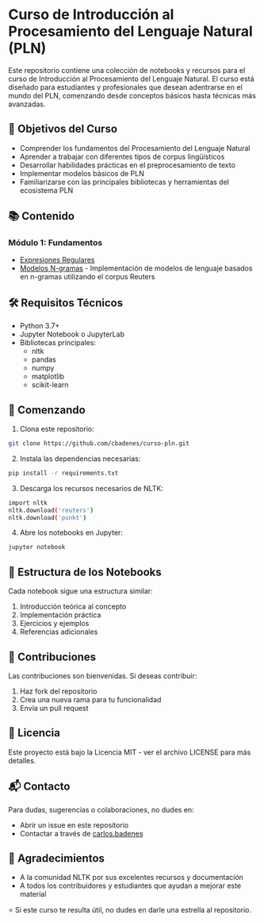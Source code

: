 # Curso de Introducción al Procesamiento del Lenguaje Natural (PLN)

Este repositorio contiene una colección de notebooks y recursos para el curso de Introducción al Procesamiento del Lenguaje
Natural. El curso está diseñado para estudiantes y profesionales que desean adentrarse en el mundo del PLN, comenzando desde
conceptos básicos hasta técnicas más avanzadas.

## 🎯 Objetivos del Curso

- Comprender los fundamentos del Procesamiento del Lenguaje Natural
- Aprender a trabajar con diferentes tipos de corpus lingüísticos
- Desarrollar habilidades prácticas en el preprocesamiento de texto
- Implementar modelos básicos de PLN
- Familiarizarse con las principales bibliotecas y herramientas del ecosistema PLN

## 📚 Contenido

### Módulo 1: Fundamentos
- [Expresiones Regulares](notebooks/01_expresiones_regulares.ipynb)
- [Modelos N-gramas](notebooks/02_modelos_ngramas.ipynb) - Implementación de modelos de lenguaje basados en n-gramas
  utilizando el corpus Reuters

## 🛠️ Requisitos Técnicos

- Python 3.7+
- Jupyter Notebook o JupyterLab
- Bibliotecas principales:
    - nltk
    - pandas
    - numpy
    - matplotlib
    - scikit-learn

## 🚀 Comenzando

1. Clona este repositorio:
```bash
git clone https://github.com/cbadenes/curso-pln.git
```
2. Instala las dependencias necesarias:
```bash
pip install -r requirements.txt
```
3. Descarga los recursos necesarios de NLTK:
```bash
import nltk
nltk.download('reuters')
nltk.download('punkt')
```
4. Abre los notebooks en Jupyter:
```bash
jupyter notebook
```

## 📖 Estructura de los Notebooks
Cada notebook sigue una estructura similar:

1. Introducción teórica al concepto
2. Implementación práctica
3. Ejercicios y ejemplos
4. Referencias adicionales

## 👥 Contribuciones
Las contribuciones son bienvenidas. Si deseas contribuir:

1. Haz fork del repositorio
2. Crea una nueva rama para tu funcionalidad
3. Envía un pull request

## 📄 Licencia
Este proyecto está bajo la Licencia MIT - ver el archivo LICENSE para más detalles.

## 📬 Contacto
Para dudas, sugerencias o colaboraciones, no dudes en:

- Abrir un issue en este repositorio
- Contactar a través de [carlos.badenes](mailto:carlos.badenes@upm.es)

## 🙏 Agradecimientos

- A la comunidad NLTK por sus excelentes recursos y documentación
- A todos los contribuidores y estudiantes que ayudan a mejorar este material

⭐️ Si este curso te resulta útil, no dudes en darle una estrella al repositorio.